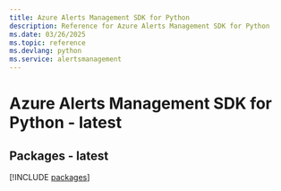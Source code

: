 ```yaml
---
title: Azure Alerts Management SDK for Python
description: Reference for Azure Alerts Management SDK for Python
ms.date: 03/26/2025
ms.topic: reference
ms.devlang: python
ms.service: alertsmanagement
---
```

# Azure Alerts Management SDK for Python - latest
## Packages - latest
[!INCLUDE [packages](alerts-management-index.md)]